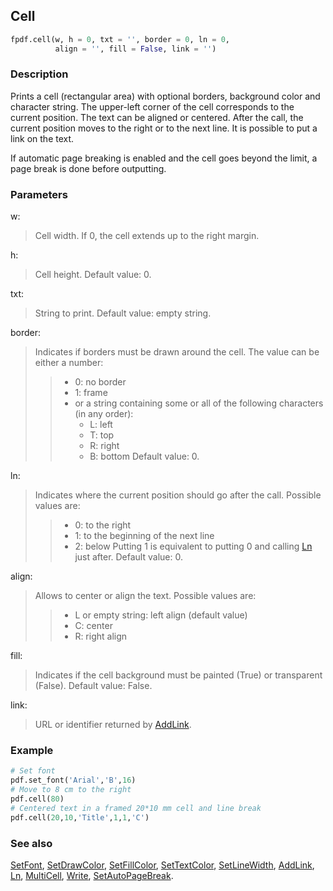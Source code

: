 ## Cell ##

```python
fpdf.cell(w, h = 0, txt = '', border = 0, ln = 0, 
          align = '', fill = False, link = '')
```

### Description ###

Prints a cell (rectangular area) with optional borders, background color and character string. The upper-left corner of the cell corresponds to the current position. The text can be aligned or centered. After the call, the current position moves to the right or to the next line. It is possible to put a link on the text.

If automatic page breaking is enabled and the cell goes beyond the limit, a page break is done before outputting.

### Parameters ###

w:
> Cell width. If 0, the cell extends up to the right margin.

h:
> Cell height. Default value: 0.

txt:
> String to print. Default value: empty string.

border:
> Indicates if borders must be drawn around the cell. The value can be either a number:
>>    * 0: no border
>>    * 1: frame
>>    * or a string containing some or all of the following characters (in any order):
>>      * L: left
>>      * T: top
>>      * R: right
>>      * B: bottom
> Default value: 0.

ln:
> Indicates where the current position should go after the call. Possible values are:
>>    * 0: to the right
>>    * 1: to the beginning of the next line
>>    * 2: below
> Putting 1 is equivalent to putting 0 and calling [Ln](Ln.md) just after. Default value: 0.

align:
> Allows to center or align the text. Possible values are:
>>    * L or empty string: left align (default value)
>>    * C: center
>>    * R: right align

fill:
> Indicates if the cell background must be painted (True) or transparent (False). Default value: False.

link:
> URL or identifier returned by [AddLink](AddLink.md).

### Example ###

```python
# Set font
pdf.set_font('Arial','B',16)
# Move to 8 cm to the right
pdf.cell(80)
# Centered text in a framed 20*10 mm cell and line break
pdf.cell(20,10,'Title',1,1,'C')
```

### See also ###

[SetFont](SetFont.md), [SetDrawColor](SetDrawColor.md), [SetFillColor](SetFillColor.md), [SetTextColor](SetTextColor.md), [SetLineWidth](SetLineWidth.md), [AddLink](AddLink.md), [Ln](Ln.md), [MultiCell](MultiCell.md), [Write](Write.md), [SetAutoPageBreak](SetAutoPageBreak.md).
